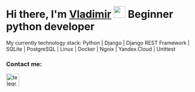 ### <h1>Hi there, I'm <a href="https://t.me/viator3m" target="_blank">Vladimir</a> <img src="https://github.com/blackcater/blackcater/raw/main/images/Hi.gif"  height="32"/>  Beginner python developer</h1>


My currently technology stack: Python | Django | Django REST Framework | SQLite | PostgreSQL | Linux | Docker | Ngnix | Yandex.Cloud | Unittest

### Contact me:

[<img src='https://cdn4.iconfinder.com/data/icons/logos-and-brands/512/335_Telegram_logo-1024.png' alt='telegram' height='35'>](http://t.me/viator3m)
